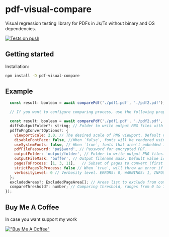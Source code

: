 # pdf-visual-compare

Visual regression testing library for PDFs in Js/Ts without binary and OS dependencies.

[![Tests on push](https://github.com/dichovsky/pdf-visual-compare/actions/workflows/test.yml/badge.svg?branch=main)](https://github.com/dichovsky/pdf-visual-compare/actions/workflows/test.yml)

## Getting started

Installation:

```sh
npm install -D pdf-visual-compare
```

## Example

```javascript
  const result: boolean = await comparePdf('./pdf1.pdf', './pdf2.pdf');

  // If you want to configure comparing process, use the following props

  const result: boolean = await comparePdf('./pdf1.pdf', './pdf2.pdf', {
  diffsOutputFolder?: string; // Folder to write output PNG files with differences
  pdfToPngConvertOptions?: {
    viewportScale: 2.0, // The desired scale of PNG viewport. Default value is 2.0.
    disableFontFace: false, //When `false`, fonts will be rendered using a built-in font renderer that constructs the glyphs with primitive path commands. Default value is true.
    useSystemFonts: false, // When `true`, fonts that aren't embedded in the PDF document will fallback to a system font. Default value is false.
    pdfFilePassword: 'pa$$word', // Password for encrypted PDF.
    outputFolder: 'output/folder', // Folder to write output PNG files. If not specified, PNG output will be available only as a Buffer content, without saving to a file.
    outputFileMask: 'buffer', // Output filename mask. Default value is 'buffer'.
    pagesToProcess: [1, 3, 11],   // Subset of pages to convert (first page = 1), other pages will be skipped if specified.
    strictPagesToProcess: false // When `true`, will throw an error if specified page number in pagesToProcess is invalid, otherwise will skip invalid page. Default value is false.
    verbosityLevel: 0 // Verbosity level. ERRORS: 0, WARNINGS: 1, INFOS: 5. Default value is 0.
  };
  excludedAreas?: ExcludedPageArea[]; // Areas list to exclude from comparing for each PDF page. Empty array by default.
  compareThreshold?: number; // Comparing threshold, ranges from 0 to 1. Smaller values make the comparison more sensitive. 0.1 by default.
});

```

## Buy Me A Coffee

In case you want support my work

[!["Buy Me A Coffee"](https://www.buymeacoffee.com/assets/img/custom_images/orange_img.png)](https://buymeacoffee.com/dichovsky)
